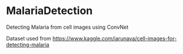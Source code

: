 # MalariaDetection
Detecting Malaria from cell images using ConvNet


Dataset used from https://www.kaggle.com/iarunava/cell-images-for-detecting-malaria

